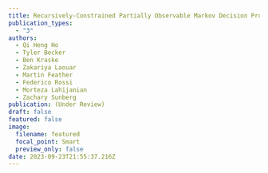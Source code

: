 ```yaml
---
title: Recursively-Constrained Partially Observable Markov Decision Processes
publication_types:
  - "3"
authors:
  - Qi Heng Ho
  - Tyler Becker
  - Ben Kraske
  - Zakariya Laouar
  - Martin Feather
  - Federico Rossi
  - Morteza Lahijanian
  - Zachary Sunberg
publication: (Under Review)
draft: false
featured: false
image:
  filename: featured
  focal_point: Smart
  preview_only: false
date: 2023-09-23T21:55:37.216Z
---
```

